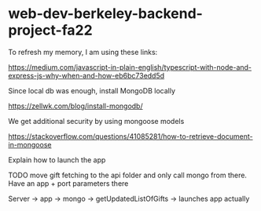 # web-dev-berkeley-backend-project-fa22

To refresh my memory, I am using these links:

https://medium.com/javascript-in-plain-english/typescript-with-node-and-express-js-why-when-and-how-eb6bc73edd5d

Since local db was enough, install MongoDB locally

https://zellwk.com/blog/install-mongodb/

We get additional security by using mongoose models

https://stackoverflow.com/questions/41085281/how-to-retrieve-document-in-mongoose

Explain how to launch the app

TODO move gift fetching to the api folder and only call mongo from there. Have an app + port parameters there

Server -> app -> mongo -> getUpdatedListOfGifts -> launches app actually